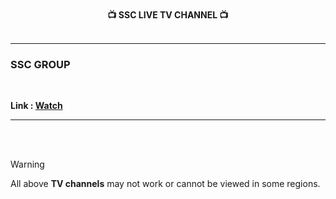 <br>

<div align="center"><strong>📺 SSC LIVE TV CHANNEL 📺</strong></div>

<br>
<hr>

### SSC GROUP

<br>

**Link : [Watch](https://missjav.github.io/ssc/)**

<hr>
<br>
<br>

> [!WARNING]
>
> All above **TV channels** may not work or cannot be viewed in some regions.

<br>
